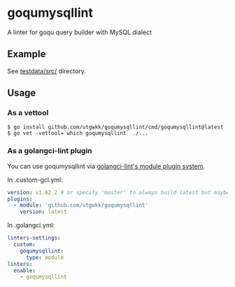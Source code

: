 # goqumysqllint

A linter for goqu query builder with MySQL dialect

## Example

See [testdata/src/](./testdata/src/) directory.

## Usage

### As a vettool

```
$ go install github.com/utgwkk/goqumysqllint/cmd/goqumysqllint@latest
$ go vet -vettool=`which goqumysqllint` ./...
```

### As a golangci-lint plugin

You can use goqumysqllint via [golangci-lint's module plugin system](https://golangci-lint.run/plugins/module-plugins/).

In .custom-gcl.yml:

```yaml
version: v1.62.2 # or specify 'master' to always build latest but maybe unstable version
plugins:
  - module: 'github.com/utgwkk/goqumysqllint'
    version: latest
```

In .golangci.yml:

```yaml
linters-settings:
  custom:
    goqumysqllint:
      type: module
linters:
  enable:
    - goqumysqllint
```
